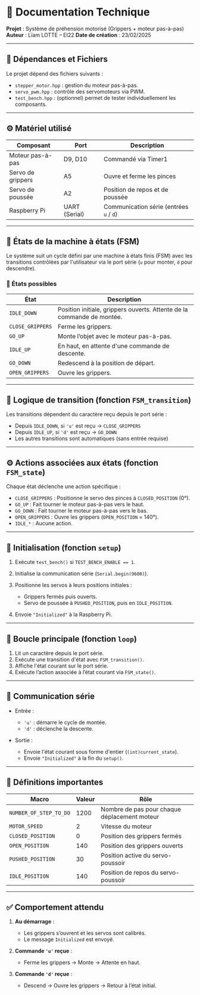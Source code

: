# 📄 Documentation Technique

**Projet** : Système de préhension motorisé (Grippers + moteur pas-à-pas)
**Auteur** : Lïam LOTTE – EI22
**Date de création** : 23/02/2025

---

## 🔧 Dépendances et Fichiers

Le projet dépend des fichiers suivants :

* `stepper_motor.hpp` : gestion du moteur pas-à-pas.
* `servo_pwm.hpp` : contrôle des servomoteurs via PWM.
* `test_bench.hpp` : (optionnel) permet de tester individuellement les composants.

---

## ⚙️ Matériel utilisé

| Composant         | Port          | Description                             |
| ----------------- | ------------- | --------------------------------------- |
| Moteur pas-à-pas  | D9, D10       | Commandé via Timer1                     |
| Servo de grippers | A5            | Ouvre et ferme les pinces               |
| Servo de poussée  | A2            | Position de repos et de poussée         |
| Raspberry Pi      | UART (Serial) | Communication série (entrées `u` / `d`) |

---

## 🔁 États de la machine à états (FSM)

Le système suit un cycle défini par une machine à états finis (FSM) avec les transitions contrôlées par l'utilisateur via le port série (`u` pour monter, `d` pour descendre).

### 🧠 États possibles

| État             | Description                                                            |
| ---------------- | ---------------------------------------------------------------------- |
| `IDLE_DOWN`      | Position initiale, grippers ouverts. Attente de la commande de montée. |
| `CLOSE_GRIPPERS` | Ferme les grippers.                                                    |
| `GO_UP`          | Monte l’objet avec le moteur pas-à-pas.                                |
| `IDLE_UP`        | En haut, en attente d'une commande de descente.                        |
| `GO_DOWN`        | Redescend à la position de départ.                                     |
| `OPEN_GRIPPERS`  | Ouvre les grippers.                                                    |

---

## 🔄 Logique de transition (fonction `FSM_transition`)

Les transitions dépendent du caractère reçu depuis le port série :

* Depuis `IDLE_DOWN`, si `'u'` est reçu → `CLOSE_GRIPPERS`
* Depuis `IDLE_UP`, si `'d'` est reçu → `GO_DOWN`
* Les autres transitions sont automatiques (sans entrée requise)

---

## ⚙️ Actions associées aux états (fonction `FSM_state`)

Chaque état déclenche une action spécifique :

* `CLOSE_GRIPPERS` : Positionne le servo des pinces à `CLOSED_POSITION` (0°).
* `GO_UP` : Fait tourner le moteur pas-à-pas vers le haut.
* `GO_DOWN` : Fait tourner le moteur pas-à-pas vers le bas.
* `OPEN_GRIPPERS` : Ouvre les grippers (`OPEN_POSITION` = 140°).
* `IDLE_*` : Aucune action.

---

## 🔧 Initialisation (fonction `setup`)

1. Exécute `test_bench()` si `TEST_BENCH_ENABLE == 1`.
2. Initialise la communication série (`Serial.begin(9600)`).
3. Positionne les servos à leurs positions initiales :

   * Grippers fermés puis ouverts.
   * Servo de poussée à `PUSHED_POSITION`, puis en `IDLE_POSITION`.
4. Envoie `"Initialized"` à la Raspberry Pi.

---

## 🔁 Boucle principale (fonction `loop`)

1. Lit un caractère depuis le port série.
2. Exécute une transition d'état avec `FSM_transition()`.
3. Affiche l'état courant sur le port série.
4. Exécute l’action associée à l’état courant via `FSM_state()`.

---

## 💬 Communication série

* Entrée :

  * `'u'` : démarre le cycle de montée.
  * `'d'` : déclenche la descente.
* Sortie :

  * Envoie l'état courant sous forme d'entier (`(int)current_state`).
  * Envoie `"Initialized"` à la fin du `setup()`.

---

## 📌 Définitions importantes

| Macro                  | Valeur | Rôle                                         |
| ---------------------- | ------ | -------------------------------------------- |
| `NUMBER_OF_STEP_TO_DO` | 1200   | Nombre de pas pour chaque déplacement moteur |
| `MOTOR_SPEED`          | 2      | Vitesse du moteur                            |
| `CLOSED_POSITION`      | 0      | Position des grippers fermés                 |
| `OPEN_POSITION`        | 140    | Position des grippers ouverts                |
| `PUSHED_POSITION`      | 30     | Position active du servo-poussoir            |
| `IDLE_POSITION`        | 140    | Position de repos du servo-poussoir          |

---

## ✅ Comportement attendu

1. **Au démarrage** :

   * Les grippers s’ouvrent et les servos sont calibrés.
   * Le message `Initialized` est envoyé.

2. **Commande `'u'` reçue** :

   * Ferme les grippers → Monte → Attente en haut.

3. **Commande `'d'` reçue** :

   * Descend → Ouvre les grippers → Retour à l’état initial.
